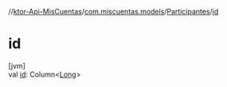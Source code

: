 //[ktor-Api-MisCuentas](../../../index.md)/[com.miscuentas.models](../index.md)/[Participantes](index.md)/[id](id.md)

# id

[jvm]\
val [id](id.md): Column&lt;[Long](https://kotlinlang.org/api/latest/jvm/stdlib/kotlin/-long/index.html)&gt;
